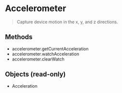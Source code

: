 Accelerometer
=============

> Capture device motion in the x, y, and z directions.

Methods
-------

- accelerometer.getCurrentAcceleration
- accelerometer.watchAcceleration
- accelerometer.clearWatch

Objects (read-only)
-------------------

- Acceleration